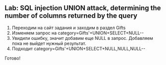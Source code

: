 ## Lab: SQL injection UNION attack, determining the number of columns returned by the query
1) Переходим на сайт задания и заходим в раздел Gifts
2) Изменяем запрос на category=Gifts'+UNION+SELECT+NULL--
3) Увидили ошибку, значит добавим еще NULL в запрос. Добавляем пока не выйдет нужный результат.
4) Подходит category=Gifts'+UNION+SELECT+NULL,NULL,NULL-- 

Готово!
